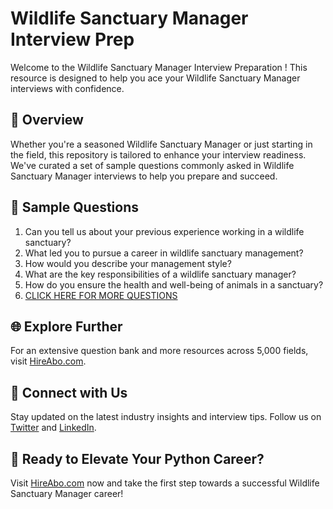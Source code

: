# Wildlife Sanctuary Manager Interview Prep

Welcome to the Wildlife Sanctuary Manager Interview Preparation ! This resource is designed to help you ace your Wildlife Sanctuary Manager interviews with confidence.

## 🚀 Overview

Whether you're a seasoned Wildlife Sanctuary Manager or just starting in the field, this repository is tailored to enhance your interview readiness. We've curated a set of sample questions commonly asked in Wildlife Sanctuary Manager interviews to help you prepare and succeed.

## 📝 Sample Questions

1. Can you tell us about your previous experience working in a wildlife sanctuary?
2. What led you to pursue a career in wildlife sanctuary management?
3. How would you describe your management style?
4. What are the key responsibilities of a wildlife sanctuary manager?
5. How do you ensure the health and well-being of animals in a sanctuary?
6. [CLICK HERE FOR MORE QUESTIONS](https://hireabo.com/job/24_3_20/Wildlife%20Sanctuary%20Manager)

## 🌐 Explore Further

For an extensive question bank and more resources across 5,000 fields, visit [HireAbo.com](https://www.hireabo.com).

## 📱 Connect with Us

Stay updated on the latest industry insights and interview tips. Follow us on [Twitter](https://twitter.com/hireabo) and [LinkedIn](https://www.linkedin.com/in/hire-abo-3609972a8/).

## 🚀 Ready to Elevate Your Python Career?

Visit [HireAbo.com](https://www.hireabo.com) now and take the first step towards a successful Wildlife Sanctuary Manager career!